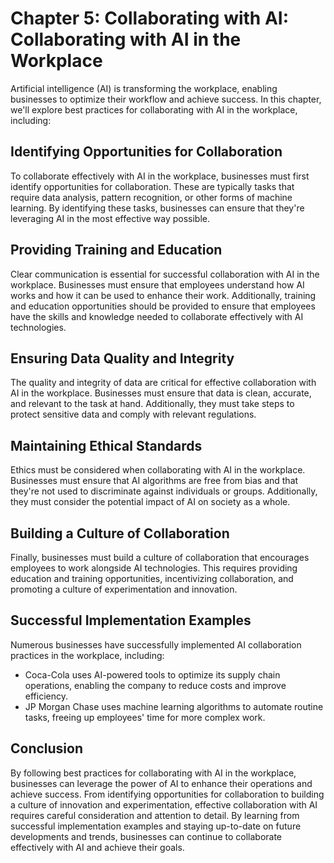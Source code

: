 Chapter 5: Collaborating with AI: Collaborating with AI in the Workplace
========================================================================

Artificial intelligence (AI) is transforming the workplace, enabling businesses to optimize their workflow and achieve success. In this chapter, we'll explore best practices for collaborating with AI in the workplace, including:

Identifying Opportunities for Collaboration
-------------------------------------------

To collaborate effectively with AI in the workplace, businesses must first identify opportunities for collaboration. These are typically tasks that require data analysis, pattern recognition, or other forms of machine learning. By identifying these tasks, businesses can ensure that they're leveraging AI in the most effective way possible.

Providing Training and Education
--------------------------------

Clear communication is essential for successful collaboration with AI in the workplace. Businesses must ensure that employees understand how AI works and how it can be used to enhance their work. Additionally, training and education opportunities should be provided to ensure that employees have the skills and knowledge needed to collaborate effectively with AI technologies.

Ensuring Data Quality and Integrity
-----------------------------------

The quality and integrity of data are critical for effective collaboration with AI in the workplace. Businesses must ensure that data is clean, accurate, and relevant to the task at hand. Additionally, they must take steps to protect sensitive data and comply with relevant regulations.

Maintaining Ethical Standards
-----------------------------

Ethics must be considered when collaborating with AI in the workplace. Businesses must ensure that AI algorithms are free from bias and that they're not used to discriminate against individuals or groups. Additionally, they must consider the potential impact of AI on society as a whole.

Building a Culture of Collaboration
-----------------------------------

Finally, businesses must build a culture of collaboration that encourages employees to work alongside AI technologies. This requires providing education and training opportunities, incentivizing collaboration, and promoting a culture of experimentation and innovation.

Successful Implementation Examples
----------------------------------

Numerous businesses have successfully implemented AI collaboration practices in the workplace, including:

* Coca-Cola uses AI-powered tools to optimize its supply chain operations, enabling the company to reduce costs and improve efficiency.
* JP Morgan Chase uses machine learning algorithms to automate routine tasks, freeing up employees' time for more complex work.

Conclusion
----------

By following best practices for collaborating with AI in the workplace, businesses can leverage the power of AI to enhance their operations and achieve success. From identifying opportunities for collaboration to building a culture of innovation and experimentation, effective collaboration with AI requires careful consideration and attention to detail. By learning from successful implementation examples and staying up-to-date on future developments and trends, businesses can continue to collaborate effectively with AI and achieve their goals.
